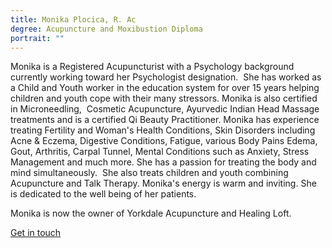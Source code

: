 ```yaml
---
title: Monika Plocica, R. Ac
degree: Acupuncture and Moxibustion Diploma
portrait: ""
---
```

Monika is a Registered Acupuncturist with a Psychology background currently working toward her Psychologist designation.  She has worked as a Child and Youth worker in the education system for over 15 years helping children and youth cope with their many stressors. Monika is also certified in Microneedling,  Cosmetic Acupuncture, Ayurvedic Indian Head Massage treatments and is a certified Qi Beauty Practitioner. Monika has experience treating Fertility and Woman's Health Conditions, Skin Disorders including Acne & Eczema, Digestive Conditions, Fatigue, various Body Pains Edema, Gout, Arthritis, Carpal Tunnel, Mental Conditions such as Anxiety, Stress Management and much more. She has a passion for treating the body and mind simultaneously.  She also treats children and youth combining Acupuncture and Talk Therapy. Monika's energy is warm and inviting. She is dedicated to the well being of her patients.

M﻿onika is now the owner of Yorkdale Acupuncture and Healing Loft.

[G﻿et in touch](https://www.yorkdalehealingloft.com/)